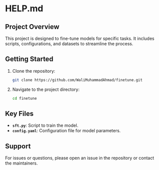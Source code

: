 # HELP.md

## Project Overview

This project is designed to fine-tune models for specific tasks. It includes scripts, configurations, and datasets to streamline the process.

## Getting Started

1. Clone the repository:

   ```bash
   git clone https://github.com/WaliMuhammadAhmad/finetune.git
   ```

2. Navigate to the project directory:

   ```bash
   cd finetune
   ```

## Key Files

- **`sft.py`**: Script to train the model.
- **`config.yaml`**: Configuration file for model parameters.

## Support

For issues or questions, please open an issue in the repository or contact the maintainers.

